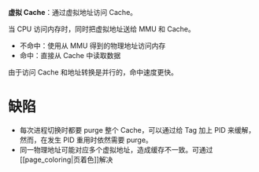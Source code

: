 **虚拟 Cache**：通过虚拟地址访问 Cache。

当 CPU 访问内存时，同时把虚拟地址送给 MMU 和 Cache。

- 不命中：使用从 MMU 得到的物理地址访问内存
- 命中：直接从 Cache 中读取数据

由于访问 Cache 和地址转换是并行的，命中速度更快。

# 缺陷

- 每次进程切换时都要 purge 整个 Cache，可以通过给 Tag 加上 PID 来缓解，然而，在发生 PID 重用时依然需要 purge。
- 同一物理地址可能对应多个虚拟地址，造成缓存不一致。可通过[[page_coloring|页着色]]解决
